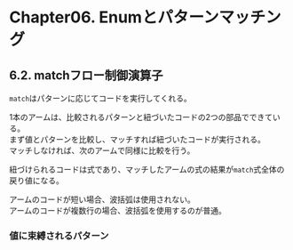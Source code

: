 # Chapter06. Enumとパターンマッチング
## 6.2. matchフロー制御演算子
`match`はパターンに応じてコードを実行してくれる。

1本のアームは、比較されるパターンと紐づいたコードの2つの部品でできている。  
まず値とパターンを比較し、マッチすれば紐づいたコードが実行される。  
マッチしなければ、次のアームで同様に比較を行う。

紐づけられるコードは式であり、マッチしたアームの式の結果が`match`式全体の戻り値になる。

アームのコードが短い場合、波括弧は使用されない。  
アームのコードが複数行の場合、波括弧を使用するのが普通。
### 値に束縛されるパターン